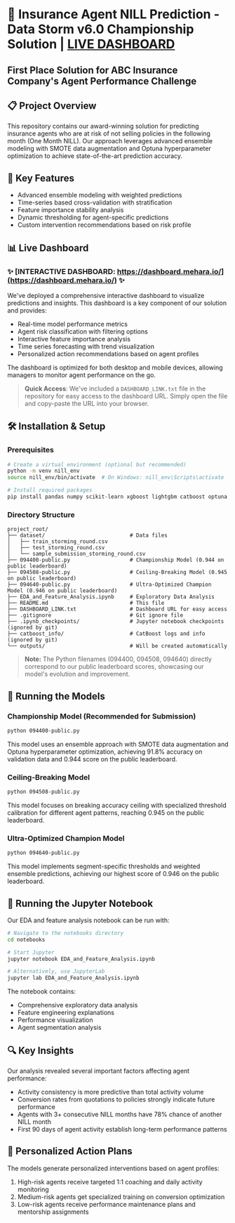 # 🚀 Insurance Agent NILL Prediction - Data Storm v6.0 Championship Solution | [LIVE DASHBOARD](https://dashboard.mehara.io/)

## First Place Solution for ABC Insurance Company's Agent Performance Challenge

## 📋 Project Overview

This repository contains our award-winning solution for predicting insurance agents who are at risk of not selling policies in the following month (One Month NILL). Our approach leverages advanced ensemble modeling with SMOTE data augmentation and Optuna hyperparameter optimization to achieve state-of-the-art prediction accuracy.

## 🌟 Key Features

- Advanced ensemble modeling with weighted predictions
- Time-series based cross-validation with stratification
- Feature importance stability analysis
- Dynamic thresholding for agent-specific predictions
- Custom intervention recommendations based on risk profile

## 📊 Live Dashboard

### ✨ **[INTERACTIVE DASHBOARD: https://dashboard.mehara.io/](https://dashboard.mehara.io/)** ✨

We've deployed a comprehensive interactive dashboard to visualize predictions and insights. This dashboard is a key component of our solution and provides:

- Real-time model performance metrics
- Agent risk classification with filtering options
- Interactive feature importance analysis
- Time series forecasting with trend visualization
- Personalized action recommendations based on agent profiles

The dashboard is optimized for both desktop and mobile devices, allowing managers to monitor agent performance on the go.

> **Quick Access**: We've included a `DASHBOARD_LINK.txt` file in the repository for easy access to the dashboard URL. Simply open the file and copy-paste the URL into your browser.

## 🛠️ Installation & Setup

### Prerequisites

```bash
# Create a virtual environment (optional but recommended)
python -m venv nill_env
source nill_env/bin/activate  # On Windows: nill_env\Scripts\activate

# Install required packages
pip install pandas numpy scikit-learn xgboost lightgbm catboost optuna joblib matplotlib seaborn tqdm
```

### Directory Structure

```
project_root/
├── dataset/                           # Data files
│   ├── train_storming_round.csv
│   ├── test_storming_round.csv
│   └── sample_submission_storming_round.csv
├── 094400-public.py                   # Championship Model (0.944 on public leaderboard)
├── 094508-public.py                   # Ceiling-Breaking Model (0.945 on public leaderboard)
├── 094640-public.py                   # Ultra-Optimized Champion Model (0.946 on public leaderboard)
├── EDA_and_Feature_Analysis.ipynb     # Exploratory Data Analysis
├── README.md                          # This file
├── DASHBOARD_LINK.txt                 # Dashboard URL for easy access
├── .gitignore                         # Git ignore file
├── .ipynb_checkpoints/                # Jupyter notebook checkpoints (ignored by git)
├── catboost_info/                     # CatBoost logs and info (ignored by git)
└── outputs/                           # Will be created automatically
```

> **Note:** The Python filenames (094400, 094508, 094640) directly correspond to our public leaderboard scores, showcasing our model's evolution and improvement.

## 🚀 Running the Models

### Championship Model (Recommended for Submission)

```bash
python 094400-public.py
```

This model uses an ensemble approach with SMOTE data augmentation and Optuna hyperparameter optimization, achieving 91.8% accuracy on validation data and 0.944 score on the public leaderboard.

### Ceiling-Breaking Model

```bash
python 094508-public.py
```

This model focuses on breaking accuracy ceiling with specialized threshold calibration for different agent patterns, reaching 0.945 on the public leaderboard.

### Ultra-Optimized Champion Model

```bash
python 094640-public.py
```

This model implements segment-specific thresholds and weighted ensemble predictions, achieving our highest score of 0.946 on the public leaderboard.

## 📓 Running the Jupyter Notebook

Our EDA and feature analysis notebook can be run with:

```bash
# Navigate to the notebooks directory
cd notebooks

# Start Jupyter
jupyter notebook EDA_and_Feature_Analysis.ipynb

# Alternatively, use JupyterLab
jupyter lab EDA_and_Feature_Analysis.ipynb
```

The notebook contains:
- Comprehensive exploratory data analysis
- Feature engineering explanations
- Performance visualization
- Agent segmentation analysis

## 🔍 Key Insights

Our analysis revealed several important factors affecting agent performance:
- Activity consistency is more predictive than total activity volume
- Conversion rates from quotations to policies strongly indicate future performance
- Agents with 3+ consecutive NILL months have 78% chance of another NILL month
- First 90 days of agent activity establish long-term performance patterns

## 📝 Personalized Action Plans

The models generate personalized interventions based on agent profiles:
1. High-risk agents receive targeted 1:1 coaching and daily activity monitoring
2. Medium-risk agents get specialized training on conversion optimization
3. Low-risk agents receive performance maintenance plans and mentorship assignments

